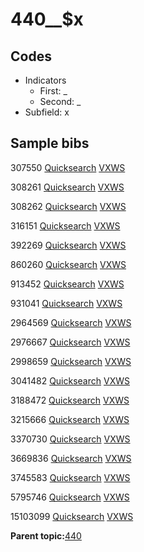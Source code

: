 # 440\_\_$x

## Codes

-   Indicators
    -   First: \_
    -   Second: \_
-   Subfield: x

## Sample bibs

307550 [Quicksearch](https://search.library.yale.edu/catalog/307550) [VXWS](http://prodorbis.library.yale.edu:7014/vxws/GetHoldingsService?bibId=307550)

308261 [Quicksearch](https://search.library.yale.edu/catalog/308261) [VXWS](http://prodorbis.library.yale.edu:7014/vxws/GetHoldingsService?bibId=308261)

308262 [Quicksearch](https://search.library.yale.edu/catalog/308262) [VXWS](http://prodorbis.library.yale.edu:7014/vxws/GetHoldingsService?bibId=308262)

316151 [Quicksearch](https://search.library.yale.edu/catalog/316151) [VXWS](http://prodorbis.library.yale.edu:7014/vxws/GetHoldingsService?bibId=316151)

392269 [Quicksearch](https://search.library.yale.edu/catalog/392269) [VXWS](http://prodorbis.library.yale.edu:7014/vxws/GetHoldingsService?bibId=392269)

860260 [Quicksearch](https://search.library.yale.edu/catalog/860260) [VXWS](http://prodorbis.library.yale.edu:7014/vxws/GetHoldingsService?bibId=860260)

913452 [Quicksearch](https://search.library.yale.edu/catalog/913452) [VXWS](http://prodorbis.library.yale.edu:7014/vxws/GetHoldingsService?bibId=913452)

931041 [Quicksearch](https://search.library.yale.edu/catalog/931041) [VXWS](http://prodorbis.library.yale.edu:7014/vxws/GetHoldingsService?bibId=931041)

2964569 [Quicksearch](https://search.library.yale.edu/catalog/2964569) [VXWS](http://prodorbis.library.yale.edu:7014/vxws/GetHoldingsService?bibId=2964569)

2976667 [Quicksearch](https://search.library.yale.edu/catalog/2976667) [VXWS](http://prodorbis.library.yale.edu:7014/vxws/GetHoldingsService?bibId=2976667)

2998659 [Quicksearch](https://search.library.yale.edu/catalog/2998659) [VXWS](http://prodorbis.library.yale.edu:7014/vxws/GetHoldingsService?bibId=2998659)

3041482 [Quicksearch](https://search.library.yale.edu/catalog/3041482) [VXWS](http://prodorbis.library.yale.edu:7014/vxws/GetHoldingsService?bibId=3041482)

3188472 [Quicksearch](https://search.library.yale.edu/catalog/3188472) [VXWS](http://prodorbis.library.yale.edu:7014/vxws/GetHoldingsService?bibId=3188472)

3215666 [Quicksearch](https://search.library.yale.edu/catalog/3215666) [VXWS](http://prodorbis.library.yale.edu:7014/vxws/GetHoldingsService?bibId=3215666)

3370730 [Quicksearch](https://search.library.yale.edu/catalog/3370730) [VXWS](http://prodorbis.library.yale.edu:7014/vxws/GetHoldingsService?bibId=3370730)

3669836 [Quicksearch](https://search.library.yale.edu/catalog/3669836) [VXWS](http://prodorbis.library.yale.edu:7014/vxws/GetHoldingsService?bibId=3669836)

3745583 [Quicksearch](https://search.library.yale.edu/catalog/3745583) [VXWS](http://prodorbis.library.yale.edu:7014/vxws/GetHoldingsService?bibId=3745583)

5795746 [Quicksearch](https://search.library.yale.edu/catalog/5795746) [VXWS](http://prodorbis.library.yale.edu:7014/vxws/GetHoldingsService?bibId=5795746)

15103099 [Quicksearch](https://search.library.yale.edu/catalog/15103099) [VXWS](http://prodorbis.library.yale.edu:7014/vxws/GetHoldingsService?bibId=15103099)

**Parent topic:**[440](../../tags/440/440.md)


